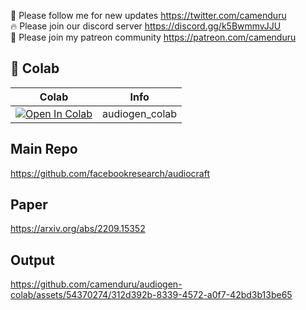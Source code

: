 🐣 Please follow me for new updates https://twitter.com/camenduru <br />
🔥 Please join our discord server https://discord.gg/k5BwmmvJJU <br />
🥳 Please join my patreon community https://patreon.com/camenduru <br />

## 🦒 Colab

| Colab | Info
| --- | --- |
[![Open In Colab](https://colab.research.google.com/assets/colab-badge.svg)](https://colab.research.google.com/github/camenduru/audiogen-colab/blob/main/audiogen_colab.ipynb) | audiogen_colab

## Main Repo
https://github.com/facebookresearch/audiocraft

## Paper
https://arxiv.org/abs/2209.15352

## Output
https://github.com/camenduru/audiogen-colab/assets/54370274/312d392b-8339-4572-a0f7-42bd3b13be65
